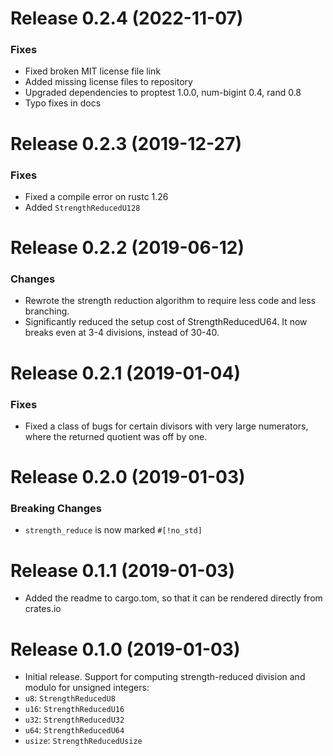 # Release 0.2.4 (2022-11-07)

### Fixes

- Fixed broken MIT license file link
- Added missing license files to repository
- Upgraded dependencies to proptest 1.0.0, num-bigint 0.4, rand 0.8
- Typo fixes in docs

# Release 0.2.3 (2019-12-27)

### Fixes

- Fixed a compile error on rustc 1.26
- Added `StrengthReducedU128`

# Release 0.2.2 (2019-06-12)

### Changes

- Rewrote the strength reduction algorithm to require less code and less branching.
- Significantly reduced the setup cost of StrengthReducedU64. It now breaks even at 3-4 divisions, instead of 30-40.

# Release 0.2.1 (2019-01-04)

### Fixes

- Fixed a class of bugs for certain divisors with very large numerators, where the returned quotient was off by one.

# Release 0.2.0 (2019-01-03)

### Breaking Changes

- `strength_reduce` is now marked `#[!no_std]`

# Release 0.1.1 (2019-01-03)

 - Added the readme to cargo.tom, so that it can be rendered directly from crates.io

# Release 0.1.0 (2019-01-03)

 - Initial release. Support for computing strength-reduced division and modulo for unsigned integers:
 - `u8`: `StrengthReducedU8`
 - `u16`: `StrengthReducedU16`
 - `u32`: `StrengthReducedU32`
 - `u64`: `StrengthReducedU64`
 - `usize`: `StrengthReducedUsize`
